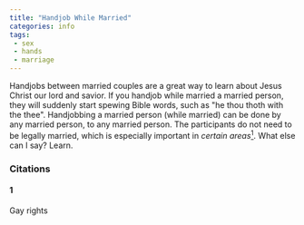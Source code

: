 ```yaml
---
title: "Handjob While Married"
categories: info
tags:
 - sex
 - hands
 - marriage
---
```


Handjobs between married couples are a great way to learn about Jesus Christ our lord and savior.
If you handjob while married a married person, they will suddenly start spewing Bible words, such as "he thou thoth with the thee".
Handjobbing a married person (while married) can be done by any married person, to any married person.
The participants do not need to be legally married, which is especially important in *certain areas*<a href=#citation1><sup>1</sup><a>.
What else can I say? Learn.

### Citations

#### 1

Gay rights
